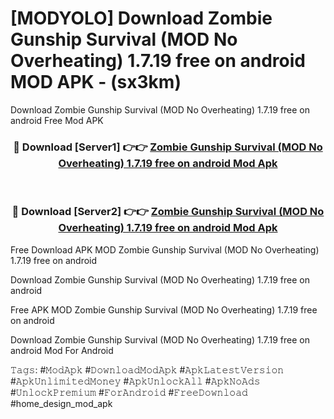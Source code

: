 # [MODYOLO] Download Zombie Gunship Survival (MOD No Overheating) 1.7.19 free on android MOD APK - (sx3km)
Download Zombie Gunship Survival (MOD No Overheating) 1.7.19 free on android Free Mod APK

<div align="center">
<h3>🔴 Download [Server1] 👉👉 <a href="https://apk-comot.site?title=Zombie_Gunship_Survival_(MOD_No_Overheating)_1.7.19_free_on_android">Zombie Gunship Survival (MOD No Overheating) 1.7.19 free on android Mod Apk</a></h3><br>

<h3>🔴 Download [Server2] 👉👉 <a href="https://apk-comot.site?title=Zombie_Gunship_Survival_(MOD_No_Overheating)_1.7.19_free_on_android">Zombie Gunship Survival (MOD No Overheating) 1.7.19 free on android Mod Apk</a></h3>
</div>


Free Download APK MOD Zombie Gunship Survival (MOD No Overheating) 1.7.19 free on android

Download Zombie Gunship Survival (MOD No Overheating) 1.7.19 free on android 

Free APK MOD Zombie Gunship Survival (MOD No Overheating) 1.7.19 free on android 

Download Zombie Gunship Survival (MOD No Overheating) 1.7.19 free on android Mod For Android

𝚃𝚊𝚐𝚜: #𝙼𝚘𝚍𝙰𝚙𝚔 #𝙳𝚘𝚠𝚗𝚕𝚘𝚊𝚍𝙼𝚘𝚍𝙰𝚙𝚔 #𝙰𝚙𝚔𝙻𝚊𝚝𝚎𝚜𝚝𝚅𝚎𝚛𝚜𝚒𝚘𝚗 #𝙰𝚙𝚔𝚄𝚗𝚕𝚒𝚖𝚒𝚝𝚎𝚍𝙼𝚘𝚗𝚎𝚢 #𝙰𝚙𝚔𝚄𝚗𝚕𝚘𝚌𝚔𝙰𝚕𝚕 #𝙰𝚙𝚔𝙽𝚘𝙰𝚍𝚜 #𝚄𝚗𝚕𝚘𝚌𝚔𝙿𝚛𝚎𝚖𝚒𝚞𝚖 #𝙵𝚘𝚛𝙰𝚗𝚍𝚛𝚘𝚒𝚍 #𝙵𝚛𝚎𝚎𝙳𝚘𝚠𝚗𝚕𝚘𝚊𝚍 #home_design_mod_apk